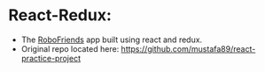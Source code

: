 React-Redux:
=============

- The [RoboFriends](https://mustafa89.github.io/react-practice-project/) app built using react and redux.
- Original repo located here: https://github.com/mustafa89/react-practice-project
